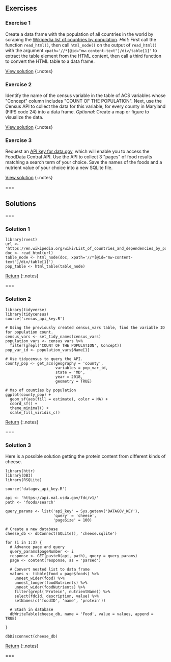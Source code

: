 ---
---

## Exercises

### Exercise 1

Create a data frame with the population of all countries in the world by scraping
the [Wikipedia list of countries by population].
*Hint*: First call the function `read_html()`, then call `html_node()`
on the output of `read_html()` with the argument `xpath='//*[@id="mw-content-text"]/div/table[1]'`
to extract the table element from the HTML content, then call a third function to 
convert the HTML table to a data frame.

[View solution](#solution-1)
{:.notes}

### Exercise 2

Identify the name of the census variable in the table of ACS variables whose
"Concept" column includes "COUNT OF THE POPULATION". Next, use the Census API to collect
the data for this variable, for every county in Maryland (FIPS code 24) 
into a data frame. *Optional*: Create a map or figure to visualize the data.

[View solution](#solution-2)
{:.notes}


### Exercise 3

Request an [API key for data.gov], which will enable you to access the FoodData
Central API. Use the API to collect 3 "pages" of food results matching a search 
term of your choice. Save the names of the foods and a nutrient value of your
choice into a new SQLite file.

[Wikipedia list of countries by population]: https://en.wikipedia.org/wiki/List_of_countries_and_dependencies_by_population
[API key for data.gov]: https://api.data.gov/signup/

[View solution](#solution-3)
{:.notes}


===

## Solutions

===

### Solution 1

```{r eval = FALSE}
library(rvest)
url <- 'https://en.wikipedia.org/wiki/List_of_countries_and_dependencies_by_population'
doc <- read_html(url)
table_node <- html_node(doc, xpath='//*[@id="mw-content-text"]/div/table[1]')
pop_table <- html_table(table_node)
```

[Return](#exercise-1)
{:.notes}

===

### Solution 2

```{r eval = FALSE}
library(tidyverse)
library(tidycensus)
source('census_api_key.R')

# Using the previously created census_vars table, find the variable ID for population count.
census_vars <- set_tidy_names(census_vars)
population_vars <- census_vars %>%
  filter(grepl('COUNT OF THE POPULATION', Concept))
pop_var_id <- population_vars$Name[1]

# Use tidycensus to query the API.
county_pop <- get_acs(geography = 'county',
                      variables = pop_var_id,
                      state = 'MD',
                      year = 2018,
                      geometry = TRUE)

# Map of counties by population
ggplot(county_pop) + 
  geom_sf(aes(fill = estimate), color = NA) + 
  coord_sf() + 
  theme_minimal() + 
  scale_fill_viridis_c()
```

[Return](#exercise-2)
{:.notes}

===

### Solution 3

Here is a possible solution getting the protein content from different kinds of cheese.

```{r eval = FALSE}
library(httr)
library(DBI) 
library(RSQLite)

source('datagov_api_key.R')

api <- 'https://api.nal.usda.gov/fdc/v1/'
path <- 'foods/search'

query_params <- list('api_key' = Sys.getenv('DATAGOV_KEY'),
                     'query' = 'cheese',
                     'pageSize' = 100)

# Create a new database
cheese_db <- dbConnect(SQLite(), 'cheese.sqlite') 

for (i in 1:3) {
  # Advance page and query
  query_params$pageNumber <- i
  response <- GET(paste0(api, path), query = query_params) 
  page <- content(response, as = 'parsed')

  # Convert nested list to data frame
  values <- tibble(food = page$foods) %>%
    unnest_wider(food) %>%
    unnest_longer(foodNutrients) %>%
    unnest_wider(foodNutrients) %>%
    filter(grepl('Protein', nutrientName)) %>%
    select(fdcId, description, value) %>%
    setNames(c('foodID', 'name', 'protein'))
  
  # Stash in database
  dbWriteTable(cheese_db, name = 'Food', value = values, append = TRUE)
  
}

dbDisconnect(cheese_db)
```

[Return](#exercise-3)
{:.notes}

===